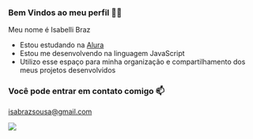 ### Bem Vindos ao meu perfil 👩‍🎓

Meu nome é Isabelli Braz

- Estou estudando na [Alura](https:https://www.alura.com.br)
- Estou me desenvolvendo na linguagem JavaScript
- Utilizo esse espaço para minha organização e compartilhamento dos meus projetos desenvolvidos

### Você pode entrar em contato comigo 📫

isabrazsousa@gmail.com


![](https://media1.tenor.com/m/QhRJHfMXcQIAAAAC/insideout-joy.gif)



